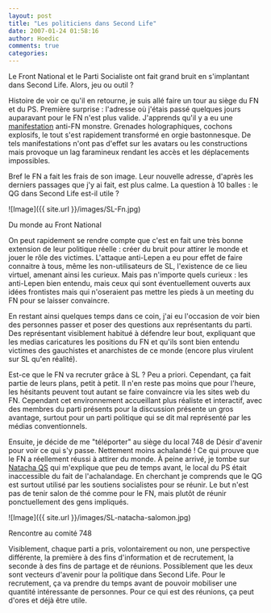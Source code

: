 ```yaml
---
layout: post
title: "Les politiciens dans Second Life"
date: 2007-01-24 01:58:16
author: Hoedic
comments: true
categories: 
---
```



Le Front National et le Parti Socialiste ont fait grand bruit en s'implantant dans Second Life. Alors, jeu ou outil ?

Histoire de voir ce qu'il en retourne, je suis allé faire un tour au siège du FN et du PS. Première surprise : l'adresse où j'étais passé quelques jours auparavant pour le FN n'est plus valide. J'apprends qu'il y a eu une [manifestation](http://nwn.blogs.com/nwn/2007/01/stronger_than_h.html) anti-FN monstre. Grenades holographiques, cochons explosifs, le tout s'est rapidement transformé en orgie bastonnesque. De tels manifestations n'ont pas d'effet sur les avatars ou les constructions mais provoque un lag faramineux rendant les accès et les déplacements impossibles.

Bref le FN a fait les frais de son image. Leur nouvelle adresse, d'après les derniers passages que j'y ai fait, est plus calme. La question à 10 balles : le QG dans Second Life est-il utile ?

![Image]({{ site.url }}/images/SL-Fn.jpg)
<div class="photoattrib">Du monde au Front National</div>



On peut rapidement se rendre compte que c'est en fait une très bonne extension de leur politique réelle : créer du bruit pour attirer le monde et jouer le rôle des victimes. L'attaque anti-Lepen a eu pour effet de faire connaitre à tous, même les non-utilisateurs de SL, l'existence de ce lieu virtuel, amenant ainsi les curieux. Mais pas n'importe quels curieux : les anti-Lepen bien entendu, mais ceux qui sont éventuellement ouverts aux idées frontistes mais qui n'oseraient pas mettre les pieds à un meeting du FN pour se laisser convaincre.

En restant ainsi quelques temps dans ce coin, j'ai eu l'occasion de voir bien des personnes passer et poser des questions aux représentants du parti. Des représentant visiblement habitué à défendre leur bout, expliquant que les medias caricatures les positions du FN et qu'ils sont bien entendu victimes des gauchistes et anarchistes de ce monde (encore plus virulent sur SL qu'en réalité).

Est-ce que le FN va recruter grâce à SL ? Peu a priori. Cependant, ça fait partie de leurs plans, petit à petit. Il n'en reste pas moins que pour l'heure, les hésitants peuvent tout autant se faire convaincre via les sites web du FN. Cependant cet environnement accueillant plus réaliste et interactif, avec des membres du parti présents pour la discussion présente un gros avantage, surtout pour un parti politique qui se dit mal représenté par les médias conventionnels.

Ensuite, je décide de me "téléporter" au siège du local 748 de Désir d'avenir pour voir ce qui s'y passe. Nettement moins achalandé ! Ce qui prouve que le FN a réellement réussi à attirer du monde. À peine arrivé, je tombe sur [Natacha QS](http://www.memoire-vive.org/) qui m'explique que peu de temps avant, le local du PS était inaccessible du fait de l'achalandage. En cherchant je comprends que le QG est surtout utilisé par les soutiens socialistes pour se réunir. Le but n'est pas de tenir salon de thé comme pour le FN, mais plutôt de réunir ponctuellement des gens impliqués.

![Image]({{ site.url }}/images/SL-natacha-salomon.jpg)
<div class="photoattrib">Rencontre au comité 748</div>



Visiblement, chaque parti a pris, volontairement ou non, une perspective différente, la première à des fins d'information et de recrutement, la seconde à des fins de partage et de réunions. Possiblement que les deux sont vecteurs d'avenir pour la politique dans Second Life. Pour le recrutement, ça va prendre du temps avant de pouvoir mobiliser une quantité intéressante de personnes. Pour ce qui est des réunions, ça peut d'ores et déjà être utile.